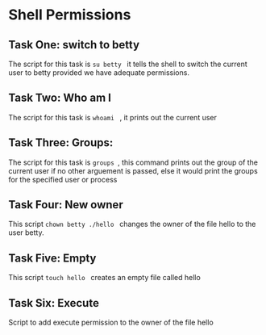 # Shell Permissions

## Task One: switch to betty

The script for this task is ```su betty ``` it tells the shell to switch the current user to betty provided we have adequate permissions.

## Task Two: Who am I

The script for this task is ```whoami ``` , it prints out the current user

## Task Three: Groups:

The script for this task is ```groups ```, this command prints out the group of the current user if no other arguement is passed, else it would print the groups for the specified user or process

## Task Four: New owner

This script ```chown betty ./hello ``` changes the owner of the file hello to the user betty.

## Task Five: Empty

This script ```touch hello ``` creates an empty file called hello

## Task Six: Execute

Script to add execute permission to the owner of the file hello


